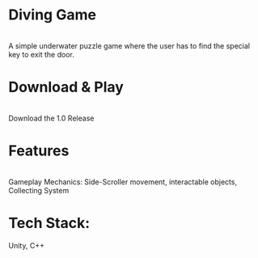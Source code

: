 <h1>Diving Game</h1> <br>
A simple underwater puzzle game where the user has to find the special key to exit the door.
<h1>Download & Play</h1><br>
Download the 1.0 Release
<h1>Features</h1><br>
Gameplay Mechanics: Side-Scroller movement, interactable objects, Collecting System
<h1>Tech Stack:</h1> 
Unity, C++
